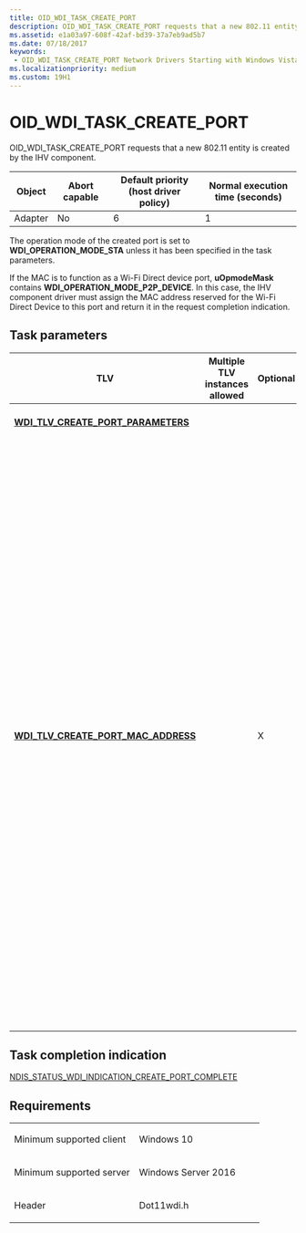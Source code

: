 ```yaml
---
title: OID_WDI_TASK_CREATE_PORT
description: OID_WDI_TASK_CREATE_PORT requests that a new 802.11 entity is created by the IHV component.
ms.assetid: e1a03a97-608f-42af-bd39-37a7eb9ad5b7
ms.date: 07/18/2017
keywords:
 - OID_WDI_TASK_CREATE_PORT Network Drivers Starting with Windows Vista
ms.localizationpriority: medium
ms.custom: 19H1
---
```


# OID\_WDI\_TASK\_CREATE\_PORT


OID\_WDI\_TASK\_CREATE\_PORT requests that a new 802.11 entity is created by the IHV component.

| Object  | Abort capable | Default priority (host driver policy) | Normal execution time (seconds) |
|---------|---------------|---------------------------------------|---------------------------------|
| Adapter | No            | 6                                     | 1                               |

 

The operation mode of the created port is set to **WDI\_OPERATION\_MODE\_STA** unless it has been specified in the task parameters.

If the MAC is to function as a Wi-Fi Direct device port, **uOpmodeMask** contains **WDI\_OPERATION\_MODE\_P2P\_DEVICE**. In this case, the IHV component driver must assign the MAC address reserved for the Wi-Fi Direct Device to this port and return it in the request completion indication.

## Task parameters


<table>
<colgroup>
<col width="25%" />
<col width="25%" />
<col width="25%" />
<col width="25%" />
</colgroup>
<thead>
<tr class="header">
<th>TLV</th>
<th>Multiple TLV instances allowed</th>
<th>Optional</th>
<th>Description</th>
</tr>
</thead>
<tbody>
<tr class="odd">
<td><a href="/windows-hardware/drivers/network/wdi-tlv-create-port-parameters" data-raw-source="[&lt;strong&gt;WDI_TLV_CREATE_PORT_PARAMETERS&lt;/strong&gt;](./wdi-tlv-create-port-parameters.md)"><strong>WDI_TLV_CREATE_PORT_PARAMETERS</strong></a></td>
<td></td>
<td></td>
<td>Parameters for port creation.</td>
</tr>
<tr class="even">
<td><a href="/windows-hardware/drivers/network/wdi-tlv-create-port-mac-address" data-raw-source="[&lt;strong&gt;WDI_TLV_CREATE_PORT_MAC_ADDRESS&lt;/strong&gt;](./wdi-tlv-create-port-mac-address.md)"><strong>WDI_TLV_CREATE_PORT_MAC_ADDRESS</strong></a></td>
<td></td>
<td>X</td>
<td><p>This TLV is used when the UE recreates the non-primary port during resume from hibernation. When this TLV is present, the firmware must use this MAC address to create the port. This MAC address is guaranteed to be the MAC address that the firmware created for the port type prior to hibernation.</p>
<p>The goal is to use the same NDIS port number and MAC address in order to match the states of the upper layers. Note that the WFC_PORT_ID can be different at recreation, but the port ID should not collide with any port ID of an existing port. This information is only used between the UE and LE/firmware.</p></td>
</tr>
</tbody>
</table>

 

## Task completion indication


[NDIS\_STATUS\_WDI\_INDICATION\_CREATE\_PORT\_COMPLETE](ndis-status-wdi-indication-create-port-complete.md)

Requirements
------------

<table>
<colgroup>
<col width="50%" />
<col width="50%" />
</colgroup>
<tbody>
<tr class="odd">
<td><p>Minimum supported client</p></td>
<td><p>Windows 10</p></td>
</tr>
<tr class="even">
<td><p>Minimum supported server</p></td>
<td><p>Windows Server 2016</p></td>
</tr>
<tr class="odd">
<td><p>Header</p></td>
<td>Dot11wdi.h</td>
</tr>
</tbody>
</table>


